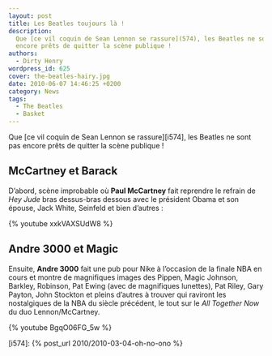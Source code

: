 ```yaml
---
layout: post
title: Les Beatles toujours là !
description:
  Que [ce vil coquin de Sean Lennon se rassure](574), les Beatles ne sont pas
  encore prêts de quitter la scène publique !
authors:
  - Dirty Henry
wordpress_id: 625
cover: the-beatles-hairy.jpg
date: 2010-06-07 14:46:25 +0200
category: News
tags:
  - The Beatles
  - Basket
---
```


Que [ce vil coquin de Sean Lennon se rassure][i574], les Beatles ne sont pas
encore prêts de quitter la scène publique !

## McCartney et Barack

D’abord, scène improbable où **Paul McCartney** fait reprendre le refrain de
_Hey Jude_ bras dessus-bras dessous avec le président Obama et son épouse, Jack
White, Seinfeld et bien d’autres :

{% youtube xxkVAXSUdW8 %}

## Andre 3000 et Magic

Ensuite, **Andre 3000** fait une pub pour Nike à l’occasion de la finale NBA en
cours et montre de magnifiques images des Pippen, Magic Johnson, Barkley,
Robinson, Pat Ewing (avec de magnifiques lunettes), Pat Riley, Gary Payton, John
Stockton et pleins d’autres à trouver qui raviront les nostalgiques de la NBA du
siècle précédent, le tout sur le _All Together Now_ du duo Lennon/McCartney.

{% youtube BgqO06FG_5w %}

[i574]: {% post_url 2010/2010-03-04-oh-no-ono %}
